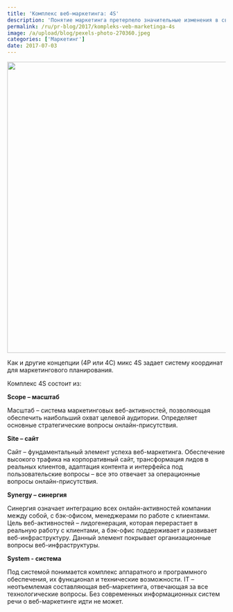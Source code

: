 ```yaml
---
title: 'Комплекс веб-маркетинга: 4S'
description: 'Понятие маркетинга претерпело значительные изменения в связи с развитием Интернета. Разумеется, традиционные маркетинговые инструменты применимы до сих пор, но успешные маркетологи адаптируются к современным реалиям и внедряют веб-инструменты. Консалтинговая группа «Полилог» делится иностранным опытом и презентует методику 4S, которая поможет идти в ногу с рыночными'
permalink: /ru/pr-blog/2017/kompleks-veb-marketinga-4s
image: /a/upload/blog/pexels-photo-270360.jpeg
categories: ['Маркетинг']
date: 2017-07-03
---
```

<img src="{{ site.assets }}/upload/blog/pexels-photo-270360.jpeg" width="1009" height="672" alt="">
<p>Как и другие концепции (4P или 4C) микс 4S задает систему координат для маркетингового планирования.</p>
<p>Комплекс 4S состоит из:</p>
<p><b>Scope – масштаб</b></p>
<p>Масштаб – система маркетинговых веб-активностей, позволяющая обеспечить наибольший охват целевой аудитории. Определяет основные стратегические вопросы онлайн-присутствия.</p>
<p><b>Site – сайт</b></p>
<p>Сайт – фундаментальный элемент успеха веб-маркетинга. Обеспечение высокого трафика на корпоративный сайт, трансформация лидов в реальных клиентов, адаптация контента и интерфейса под пользовательские вопросы – все это отвечает за операционные вопросы онлайн-присутствия.</p>
<p><b>Synergy – синергия</b></p>
<p>Синергия означает интеграцию всех онлайн-активностей компании между собой, с бэк-офисом, менеджерами по работе с клиентами. Цель веб-активностей – лидогенерация, которая перерастает в реальную работу с клиентами, а бэк-офис поддерживает и развивает веб-инфраструктуру. Данный элемент покрывает организационные вопросы веб-инфраструктуры.</p>
<p><b>System - система</b></p>
<p>Под системой понимается комплекс аппаратного и программного обеспечения, их функционал и технические возможности. IT – неотъемлемая составляющая веб-маркетинга, отвечающая за все технологические вопросы. Без современных информационных систем речи о веб-маркетинге идти не может.</p>

